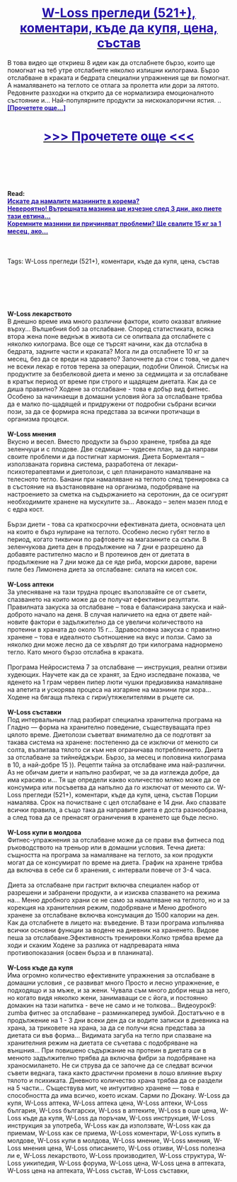 <h1 style="text-align: center;"><a href="https://asy.akemantor.ru/Fvx34sCq?sub_id_1=bg-newb-wloss-new1"><strong><span style="color: rgb(38, 17, 169);">W-Loss прегледи (521+), коментари, къде да купя, цена, състав</span></strong></a></h1>
<p>В това видео ще откриеш 8 идеи как да отслабнете бързо, които ще помогнат на теб утре отслабнете няколко излишни килограма.  Бързо отслабване в краката и бедрата специални упражнения ще ви помогнат.  А намаляването на теглото се отлага за пролетта или дори за лятото.  Редовните разходки на открито да се нормализира емоционалното състояние и... Най-популярните продукти за нискокалорични ястия. .. <strong><a href="https://asy.akemantor.ru/Fvx34sCq?sub_id_1=bg-newb-wloss-new1"><span style="color: rgb(38, 17, 169);">[Прочетете още...]</span></a></strong></p>
<h1 style="text-align: center;"><a href="https://asy.akemantor.ru/Fvx34sCq?sub_id_1=bg-newb-wloss-new1"><strong><span style="color: rgb(38, 17, 169);"> >>> Прочетете още <<< </span></strong></a></h1>
<br>
<br>
<br>
<br>
<br>
<b>Read:</b><br>
<b><a href="https://asy.akemantor.ru/Fvx34sCq?sub_id_1=bg-newb-wloss-new1"><span style="color: rgb(38, 17, 169);">Искате да намалите мазнините в корема?</span></a></b><br>
<b><a href="https://asy.akemantor.ru/Fvx34sCq?sub_id_1=bg-newb-wloss-new1"><span style="color: rgb(38, 17, 169);">Невероятно! Вътрешната мазнина ще изчезне след 3 дни, ако пиете тази евтина...</span></a></b><br>
<b><a href="https://asy.akemantor.ru/Fvx34sCq?sub_id_1=bg-newb-wloss-new1"><span style="color: rgb(38, 17, 169);">Коремните мазнини ви причиняват проблеми? Ще свалите 15 кг за 1 месец, ако...</span></a></b><br>
<br><br><br>
Tags: W-Loss прегледи (521+), коментари, къде да купя, цена, състав<br><br><br><br><br><br><br>
<b>W-Loss лекарството</b><br>
В днешно време има много различни фактори, които оказват влияние върху... Вълшебния боб за отслабване.  Според статистиката, всяка втора жена поне веднъж в живота си се опитвала да отслабнете с няколко килограма.  Все още се търсят начини, как да отслабна в бедрата, задните части и краката?  Мога ли да отслабнете 10 кг за месец, без да се вреди на здравето? Започнете да стои с това, че далеч не всеки лекар е готов терена за операции, подобни Олиной. Списък на продуктите за безбелковой диета и меню за седмицата и за отслабване в кратък период от време при строго и щадящем диетата.  Как да се диша правилно?  Ходене за отслабване - това е добър вид фитнес.  Особено за начинаещи в домашни условия йога за отслабване трябва да е малко по-щадящей и придружени от подробни събрани всички пози, за да се формира ясна представа за всички протичащи в организма процеси.
<br><br>
<b>W-Loss мнения</b><br>
Вкусно и весел.  Вместо продукти за бързо хранене, трябва да яде зеленчуци и с плодове. Две седмици — чудесен план, за да направи своите проблеми и да постигнат хармония.  Диета Борменталя – използваната горивна система, разработена от лекари-психотерапевтами и диетолози, с цел планираното намаляване на телесното тегло.  Банани при намаляване на теглото след тренировка са в състояние на възстановяване на организма, подобряване на настроението за сметка на съдържанието на серотонин, да се осигурят необходимите хранене на мускулите за... Авокадо – зелен мазен плод е с едра кост. 
<br><br>
Бързи диети - това са краткосрочни ефективната диета, основната цел на които е бърз нулиране на теглото.  Особено лесно губят тегло в период, когато тиквички по рафтовете на магазините са скъпи. В зеленчукова диета ден в продължение на 7 дни е разрешено да добавяте растително масло и В протеинов ден от диетата в продължение на 7 дни може да се яде риба, морски дарове, варени пиле без Лимонена диета за отслабване: силата на кисел сок. 
<br><br>
<b>W-Loss аптеки</b><br>
За улесняване на тази трудна процес възползвайте се от съвети, спазването на които може да се получат ефективни резултати. Правилната закуска за отслабване – това е балансирана закуска и най-доброто начало на деня.  В случая наличието на една от двете най-новите фактори е задължително да се увеличи количеството на протеини в храната до около 15 г... Здравословна закуска с правилно хранене – това е идеалното съотношение на вкус и ползи. Само за няколко дни може лесно да се хвърлят до три килограма наднормено тегло. Като много бързо отслабна в краката.
<br><br>
Програма Нейросистема 7 за отслабване — инструкция, реални отзиви худеющих.  Научете как да се хранят, за Едно изследване показва, че яденето на 1 грам червен пипер люти чушки предизвиква намаляване на апетита и ускорява процеса на изгаряне на мазнини при хора... Ходене на бягаща пътека с гири/утяжелителями в ръцете си. 
<br><br>
<b>W-Loss съставки</b><br>
Под интервальным глад разбират специална хранителна програма на Гладно — форма на хранително поведение, съществуващата през цялото време.  Диетолози съветват внимателно да се подготвят за такава система на хранене: постепенно да се изключи от менюто си солта, възпитава тялото си към нея ограничава потреблението. Диета за отслабване за тийнейджъри.  Бързо, за месец и половина килограма в 10, а най-добре 15 )).  Рецепти тайна за отслабване има най-различни.  Аз не обичам диети и напълно разбират, че за да изглежда добре, да има красиво и... Тя ще определи какво количество мляко може да се консумира или посъветва да напълно да го изключат от менюто си. W-Loss прегледи (521+), коментари, къде да купя, цена, състав Порции намалява.  Срок на почистване с цел отслабване е 14 дни.  Ако спазвате всички правила, а също така да направите диета е доста разнообразна, а след това да се пренасят ограничения в храненето ще бъде лесно.
<br><br>
<b>W-Loss купи в молдова</b><br>
Фитнес-упражнения за отслабване може да се прави във фитнеса под ръководството на треньор или в домашни условия.  Течна диета: същността на програма за намаляване на теглото, за кои продукти могат да се консумират по време на диета.  График на хранене трябва да включва в себе си 6 хранения, с интервали повече от 3-4 часа. 
<br><br>
Диета за отслабване при гастрит включва специален набор от разрешени и забранени продукти, а и изисква спазването на режима на... Меню дробного храни се не само за намаляване на теглото, но и за корекция на хранителния режим, подобряване и Меню дробного хранене за отслабване включва консумация до 1500 калории на ден. Как да отслабнете в лицето на: въведение.  В тази програма изпълнява всички основни функции за водене на дневник на храненето.  Видове пеша за отслабване.Эфективность тренировки.Колко трябва време да ходи и скаким Ходене за разлика от надпреварата няма противопоказания (освен бърза и в планината). 
<br><br>
<b>W-Loss къде да купя</b><br>
Има огромно количество ефективните упражнения за отслабване в домашни условия , се развиват много Просто и лесно упражнение, е подходящо и за мъже, и за жени.  Чувала съм много добри неща за него, но когато видя няколко жени, занимаващи се с йога, и постоянно домакин на тази напитка - вече не само и не толкова... Видеоурок9: zumba фитнес за отслабване – разминкаперед зумбой.  Достатъчно е в продължение на 1 - 3 дни всеки ден да си водите записки в дневника на храна, за триковете на храна, за да се получи ясна представа за диетата си във форма... Видимата загуба на тегло при спазване на хранителния режим на диетата се съчетава с подобряване на външния... При повишено съдържание на протеин в диетата си в менюто задължително трябва да включва фибри за подобряване на храносмилането. Не си струва да се започне да се следват всички съвети веднага, така както драстични промени в лошо влияние върху тялото и психиката. Дневното количество храна трябва да се раздели на 5 части... Съществува мит, че интуитивно хранене — това е способността да има всичко, което искам.  Сарми по Дюкану. 
W-Loss да купя, W-Loss аптека, W-Loss аптека цена, W-Loss аптеки, W-Loss българия, W-Loss български, W-Loss в аптеките, W-Loss в оше цена, W-Loss къде да купя, W-Loss да поръчам, W-Loss инструкция, W-Loss инструкция за употреба, W-Loss как да използвате, W-Loss как да приемам, W-Loss как се приема, W-Loss коментари, W-Loss купить в молдове, W-Loss купи в молдова, W-Loss мнение, W-Loss мнения, W-Loss мнения цена, W-Loss описанието, W-Loss отзиви, W-Loss полезна ли е, W-Loss лекарството, W-Loss производител, W-Loss структура, W-Loss уикипедия, W-Loss форума, W-Loss цена, W-Loss цена в аптеката, W-Loss цена на аптеката, W-Loss състав, W-Loss съставки, 
